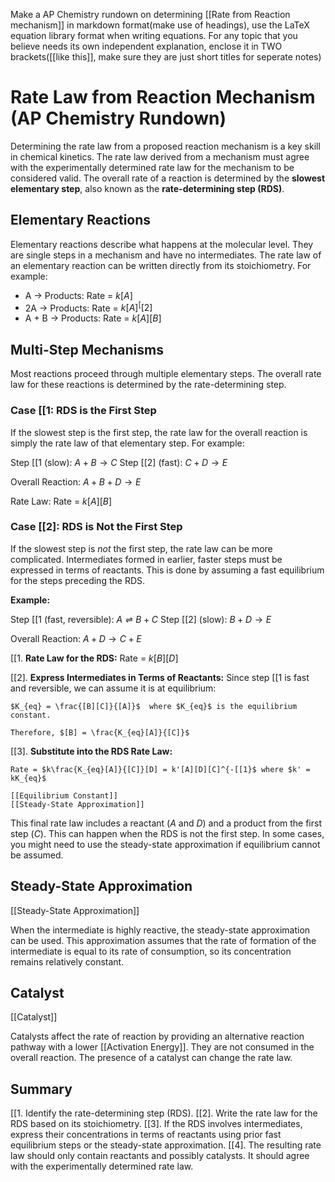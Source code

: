 Make a AP Chemistry rundown on determining [[Rate from Reaction mechanism]]  in markdown format(make use of headings), use the LaTeX equation library format when writing equations. For any topic that you believe needs its own independent explanation, enclose it in TWO brackets([[like this]], make sure they are just short titles for seperate notes)

# Rate Law from Reaction Mechanism (AP Chemistry Rundown)

Determining the rate law from a proposed reaction mechanism is a key skill in chemical kinetics.  The rate law derived from a mechanism must agree with the experimentally determined rate law for the mechanism to be considered valid. The overall rate of a reaction is determined by the **slowest elementary step**, also known as the **rate-determining step (RDS)**.

## Elementary Reactions

Elementary reactions describe what happens at the molecular level. They are single steps in a mechanism and have no intermediates. The rate law of an elementary reaction can be written directly from its stoichiometry. For example:

*   A → Products: Rate = $k[A]$
*   2A → Products: Rate = $k[A]^[[2]$
*   A + B → Products: Rate = $k[A][B]$

## Multi-Step Mechanisms

Most reactions proceed through multiple elementary steps.  The overall rate law for these reactions is determined by the rate-determining step.

### Case [[1:  RDS is the First Step

If the slowest step is the first step, the rate law for the overall reaction is simply the rate law of that elementary step.  For example:

Step [[1 (slow):  $A + B \rightarrow C$
Step [[2] (fast): $C + D \rightarrow E$

Overall Reaction: $A + B + D \rightarrow E$

Rate Law: Rate = $k[A][B]$

### Case [[2]: RDS is Not the First Step

If the slowest step is *not* the first step, the rate law can be more complicated.  Intermediates formed in earlier, faster steps must be expressed in terms of reactants. This is done by assuming a fast equilibrium for the steps preceding the RDS.

**Example:**

Step [[1 (fast, reversible): $A \rightleftharpoons B + C$
Step [[2] (slow): $B + D \rightarrow E$

Overall Reaction: $A + D \rightarrow C + E$

[[1.  **Rate Law for the RDS:** Rate = $k[B][D]$

[[2].  **Express Intermediates in Terms of Reactants:** Since step [[1 is fast and reversible, we can assume it is at equilibrium:

    $K_{eq} = \frac{[B][C]}{[A]}$  where $K_{eq}$ is the equilibrium constant.

    Therefore, $[B] = \frac{K_{eq}[A]}{[C]}$

[[3].  **Substitute into the RDS Rate Law:**

    Rate = $k\frac{K_{eq}[A]}{[C]}[D] = k'[A][D][C]^{-[[1}$ where $k' = kK_{eq}$

    [[Equilibrium Constant]]
    [[Steady-State Approximation]]

This final rate law includes a reactant ($A$ and $D$) and a product from the first step ($C$).  This can happen when the RDS is not the first step. In some cases, you might need to use the steady-state approximation if equilibrium cannot be assumed.

## Steady-State Approximation

[[Steady-State Approximation]]

When the intermediate is highly reactive, the steady-state approximation can be used. This approximation assumes that the rate of formation of the intermediate is equal to its rate of consumption, so its concentration remains relatively constant.


## Catalyst

[[Catalyst]]

Catalysts affect the rate of reaction by providing an alternative reaction pathway with a lower [[Activation Energy]]. They are not consumed in the overall reaction. The presence of a catalyst can change the rate law.


## Summary

[[1.  Identify the rate-determining step (RDS).
[[2].  Write the rate law for the RDS based on its stoichiometry.
[[3].  If the RDS involves intermediates, express their concentrations in terms of reactants using prior fast equilibrium steps or the steady-state approximation.
[[4].  The resulting rate law should only contain reactants and possibly catalysts.  It should agree with the experimentally determined rate law.
